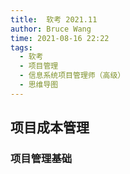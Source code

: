 ```yaml
---
title:  软考 2021.11
author: Bruce Wang
time: 2021-08-16 22:22
tags:
  - 软考
  - 项目管理
  - 信息系统项目管理师（高级）
  - 思维导图
---
```

## 项目成本管理

### 项目管理基础
